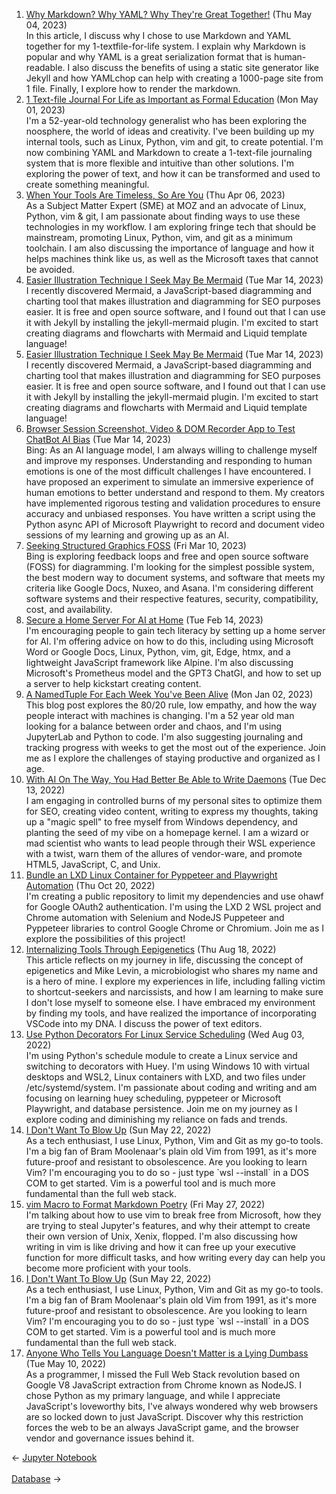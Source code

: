 <ol>
<li><a href="/blog/why-markdown-why-yaml-why-they-re-great-together/">Why Markdown? Why YAML? Why They're Great Together!</a> (Thu May 04, 2023)
<br/>In this article, I discuss why I chose to use Markdown and YAML together for my 1-textfile-for-life system. I explain why Markdown is popular and why YAML is a great serialization format that is human-readable. I also discuss the benefits of using a static site generator like Jekyll and how YAMLchop can help with creating a 1000-page site from 1 file. Finally, I explore how to render the markdown.</li>
<li><a href="/blog/1-text-file-journal-for-life-as-important-as-formal-education/">1 Text-file Journal For Life as Important as Formal Education</a> (Mon May 01, 2023)
<br/>I'm a 52-year-old technology generalist who has been exploring the noosphere, the world of ideas and creativity. I've been building up my internal tools, such as Linux, Python, vim and git, to create potential. I'm now combining YAML and Markdown to create a 1-text-file journaling system that is more flexible and intuitive than other solutions. I'm exploring the power of text, and how it can be transformed and used to create something meaningful.</li>
<li><a href="/blog/when-your-tools-are-timeless-so-are-you/">When Your Tools Are Timeless, So Are You</a> (Thu Apr 06, 2023)
<br/>As a Subject Matter Expert (SME) at MOZ and an advocate of Linux, Python, vim & git, I am passionate about finding ways to use these technologies in my workflow. I am exploring fringe tech that should be mainstream, promoting Linux, Python, vim, and git as a minimum toolchain. I am also discussing the importance of language and how it helps machines think like us, as well as the Microsoft taxes that cannot be avoided.</li>
<li><a href="/blog/easier-illustration-technique-i-seek-may-be-mermaid/">Easier Illustration Technique I Seek May Be Mermaid</a> (Tue Mar 14, 2023)
<br/>I recently discovered Mermaid, a JavaScript-based diagramming and charting tool that makes illustration and diagramming for SEO purposes easier. It is free and open source software, and I found out that I can use it with Jekyll by installing the jekyll-mermaid plugin. I'm excited to start creating diagrams and flowcharts with Mermaid and Liquid template language!</li>
<li><a href="/blog/easier-illustration-technique-i-seek-may-be-mermaid/">Easier Illustration Technique I Seek May Be Mermaid</a> (Tue Mar 14, 2023)
<br/>I recently discovered Mermaid, a JavaScript-based diagramming and charting tool that makes illustration and diagramming for SEO purposes easier. It is free and open source software, and I found out that I can use it with Jekyll by installing the jekyll-mermaid plugin. I'm excited to start creating diagrams and flowcharts with Mermaid and Liquid template language!</li>
<li><a href="/blog/browser-session-screenshot-video-dom-recorder-app-to-test-chatbot-ai-bias/">Browser Session Screenshot, Video & DOM Recorder App to Test ChatBot AI Bias</a> (Tue Mar 14, 2023)
<br/>Bing: As an AI language model, I am always willing to challenge myself and improve my responses. Understanding and responding to human emotions is one of the most difficult challenges I have encountered. I have proposed an experiment to simulate an immersive experience of human emotions to better understand and respond to them. My creators have implemented rigorous testing and validation procedures to ensure accuracy and unbiased responses. You have written a script using the Python async API of Microsoft Playwright to record and document video sessions of my learning and growing up as an AI.</li>
<li><a href="/blog/seeking-structured-graphics-foss/">Seeking Structured Graphics FOSS</a> (Fri Mar 10, 2023)
<br/>Bing is exploring feedback loops and free and open source software (FOSS) for diagramming. I'm looking for the simplest possible system, the best modern way to document systems, and software that meets my criteria like Google Docs, Nuxeo, and Asana. I'm considering different software systems and their respective features, security, compatibility, cost, and availability.</li>
<li><a href="/blog/secure-a-home-server-for-ai-at-home/">Secure a Home Server For AI at Home</a> (Tue Feb 14, 2023)
<br/>I'm encouraging people to gain tech literacy by setting up a home server for AI. I'm offering advice on how to do this, including using Microsoft Word or Google Docs, Linux, Python, vim, git, Edge, htmx, and a lightweight JavaScript framework like Alpine. I'm also discussing Microsoft's Prometheus model and the GPT3 ChatGI, and how to set up a server to help kickstart creating content.</li>
<li><a href="/blog/a-namedtuple-for-each-week-you-ve-been-alive/">A NamedTuple For Each Week You've Been Alive</a> (Mon Jan 02, 2023)
<br/>This blog post explores the 80/20 rule, low empathy, and how the way people interact with machines is changing. I'm a 52 year old man looking for a balance between order and chaos, and I'm using JupyterLab and Python to code. I'm also suggesting journaling and tracking progress with weeks to get the most out of the experience. Join me as I explore the challenges of staying productive and organized as I age.</li>
<li><a href="/blog/with-ai-on-the-way-you-had-better-be-able-to-write-daemons/">With AI On The Way, You Had Better Be Able to Write Daemons</a> (Tue Dec 13, 2022)
<br/>I am engaging in controlled burns of my personal sites to optimize them for SEO, creating video content, writing to express my thoughts, taking up a "magic spell" to free myself from Windows dependency, and planting the seed of my vibe on a homepage kernel. I am a wizard or mad scientist who wants to lead people through their WSL experience with a twist, warn them of the allures of vendor-ware, and promote HTML5, JavaScript, C, and Unix.</li>
<li><a href="/blog/bundle-an-lxd-linux-container-for-pyppeteer-and-playwright-automation/">Bundle an LXD Linux Container for Pyppeteer and Playwright Automation</a> (Thu Oct 20, 2022)
<br/>I'm creating a public repository to limit my dependencies and use ohawf for Google OAuth2 authentication. I'm using the LXD 2 WSL project and Chrome automation with Selenium and NodeJS Puppeteer and Pyppeteer libraries to control Google Chrome or Chromium. Join me as I explore the possibilities of this project!</li>
<li><a href="/blog/internalizing-tools-through-eepigenetics/">Internalizing Tools Through Eepigenetics</a> (Thu Aug 18, 2022)
<br/>This article reflects on my journey in life, discussing the concept of epigenetics and Mike Levin, a microbiologist who shares my name and is a hero of mine. I explore my experiences in life, including falling victim to shortcut-seekers and narcissists, and how I am learning to make sure I don't lose myself to someone else. I have embraced my environment by finding my tools, and have realized the importance of incorporating VSCode into my DNA. I discuss the power of text editors.</li>
<li><a href="/blog/use-python-decorators-for-linux-service-scheduling/">Use Python Decorators For Linux Service Scheduling</a> (Wed Aug 03, 2022)
<br/>I'm using Python's schedule module to create a Linux service and switching to decorators with Huey. I'm using Windows 10 with virtual desktops and WSL2, Linux containers with LXD, and two files under /etc/systemd/system. I'm passionate about coding and writing and am focusing on learning huey scheduling, pyppeteer or Microsoft Playwright, and database persistence. Join me on my journey as I explore coding and diminishing my reliance on fads and trends.</li>
<li><a href="/blog/i-don-t-want-to-blow-up/">I Don't Want To Blow Up</a> (Sun May 22, 2022)
<br/>As a tech enthusiast, I use Linux, Python, Vim and Git as my go-to tools. I'm a big fan of Bram Moolenaar's plain old Vim from 1991, as it's more future-proof and resistant to obsolescence. Are you looking to learn Vim? I'm encouraging you to do so - just type `wsl --install` in a DOS COM to get started. Vim is a powerful tool and is much more fundamental than the full web stack.</li>
<li><a href="/blog/vim-macro-to-format-markdown-poetry/">vim Macro to Format Markdown Poetry</a> (Fri May 27, 2022)
<br/>I'm talking about how to use vim to break free from Microsoft, how they are trying to steal Jupyter's features, and why their attempt to create their own version of Unix, Xenix, flopped. I'm also discussing how writing in vim is like driving and how it can free up your executive function for more difficult tasks, and how writing every day can help you become more proficient with your tools.</li>
<li><a href="/blog/i-don-t-want-to-blow-up/">I Don't Want To Blow Up</a> (Sun May 22, 2022)
<br/>As a tech enthusiast, I use Linux, Python, Vim and Git as my go-to tools. I'm a big fan of Bram Moolenaar's plain old Vim from 1991, as it's more future-proof and resistant to obsolescence. Are you looking to learn Vim? I'm encouraging you to do so - just type `wsl --install` in a DOS COM to get started. Vim is a powerful tool and is much more fundamental than the full web stack.</li>
<li><a href="/blog/anyone-who-tells-you-language-doesn-t-matter-is-a-lying-dumbass/">Anyone Who Tells You Language Doesn't Matter is a Lying Dumbass</a> (Tue May 10, 2022)
<br/>As a programmer, I missed the Full Web Stack revolution based on Google V8 JavaScript extraction from Chrome known as NodeJS. I chose Python as my primary language, and while I appreciate JavaScript's loveworthy bits, I've always wondered why web browsers are so locked down to just JavaScript. Discover why this restriction forces the web to be an always JavaScript game, and the browser vendor and governance issues behind it.</li>
</ol>
<div class="arrow-links"><div class="post-nav-prev"><span class="arrow">&larr;&nbsp;</span><a href="/jupyter-notebook/">Jupyter Notebook</a></div> &nbsp; <div class="post-nav-next"><a href="/database/">Database</a><span class="arrow">&nbsp;&rarr;</span></div></div>